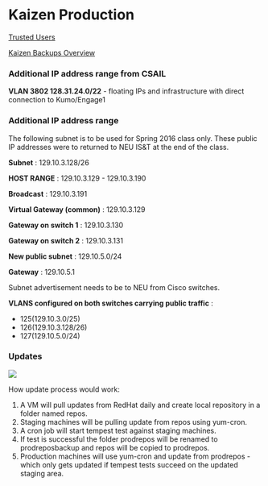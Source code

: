 # Kaizen Production
[Trusted Users](Trusted-Users.html)

[Kaizen Backups Overview](Kaizen-Backups-(SCC)-Overview.html)

### Additional IP address range from CSAIL
  **VLAN 3802 128.31.24.0/22** - floating IPs and infrastructure with direct connection to Kumo/Engage1

### Additional IP address range 
The following subnet is to be used for Spring 2016 class only. These public IP addresses were to returned to NEU IS&T at the end of the class. 

  **Subnet** : 129.10.3.128/26

  **HOST RANGE** : 129.10.3.129 - 129.10.3.190

  **Broadcast** : 129.10.3.191

  **Virtual Gateway (common)** : 129.10.3.129

  **Gateway on switch 1** : 129.10.3.130

  **Gateway on switch 2** : 129.10.3.131
 
  **New public subnet** : 129.10.5.0/24

  **Gateway** : 129.10.5.1

Subnet advertisement needs to be to NEU from Cisco switches.

  **VLANS configured on both switches carrying public traffic** :
  * 125(129.10.3.0/25)
  * 126(129.10.3.128/26)
  * 127(129.10.5.0/24)

### Updates

![](_static/img/Updates.gif)

How update process would work:
1. A VM will pull updates from RedHat daily and create local repository in a folder named repos.
2. Staging machines will be pulling update from repos using yum-cron.
3. A cron job will start tempest test against staging machines.
4. If test is successful the folder prodrepos will be renamed to prodreposbackup and repos will be copied to prodrepos.
5. Production machines will use yum-cron and update from prodrepos - which only gets updated if tempest tests succeed on the updated staging area.

